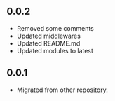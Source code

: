 ## 0.0.2
- Removed some comments
- Updated middlewares
- Updated README.md
- Updated modules to latest

## 0.0.1
- Migrated from other repository.
